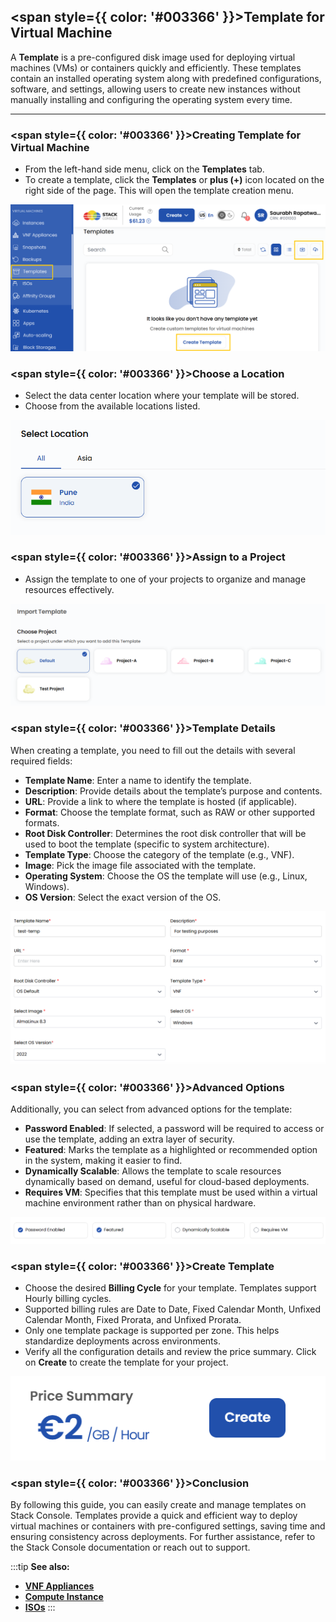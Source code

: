 ## <span style={{ color: '#003366' }}>Template for Virtual Machine</span>

A **Template** is a pre-configured disk image used for deploying virtual machines (VMs) or containers quickly and efficiently. These templates contain an installed operating system along with predefined configurations, software, and settings, allowing users to create new instances without manually installing and configuring the operating system every time.

----

### <span style={{ color: '#003366' }}>Creating Template for Virtual Machine</span>

- From the left-hand side menu, click on the **Templates** tab.
- To create a template, click the **Templates** or **plus (+)** icon located on the right side of the page. This will open the template creation menu.

![Templates Page](images/stackconsole-create-temp.png)

### <span style={{ color: '#003366' }}>Choose a Location</span>

- Select the data center location where your template will be stored.
- Choose from the available locations listed.

![Choose Location](images/stackconsole-create-temp-location.png)

### <span style={{ color: '#003366' }}>Assign to a Project</span>

- Assign the template to one of your projects to organize and manage resources effectively.

![Assign to Project](images/stackconsole-create-temp-projects.png)

### <span style={{ color: '#003366' }}>Template Details</span>

When creating a template, you need to fill out the details with several required fields:

- **Template Name**: Enter a name to identify the template.
- **Description**: Provide details about the template’s purpose and contents.
- **URL**: Provide a link to where the template is hosted (if applicable).
- **Format**: Choose the template format, such as RAW or other supported formats.
- **Root Disk Controller**: Determines the root disk controller that will be used to boot the template (specific to system architecture).
- **Template Type**: Choose the category of the template (e.g., VNF).
- **Image**: Pick the image file associated with the template.
- **Operating System**: Choose the OS the template will use (e.g., Linux, Windows).
- **OS Version**: Select the exact version of the OS.

![Template Details](images/stackconsole-create-temp-details.png)

### <span style={{ color: '#003366' }}>Advanced Options</span>

Additionally, you can select from advanced options for the template:

- **Password Enabled**: If selected, a password will be required to access or use the template, adding an extra layer of security.
- **Featured**: Marks the template as a highlighted or recommended option in the system, making it easier to find.
- **Dynamically Scalable**: Allows the template to scale resources dynamically based on demand, useful for cloud-based deployments.
- **Requires VM**: Specifies that this template must be used within a virtual machine environment rather than on physical hardware.

![Advanced Options](images/stackconsole-create-temp-details-features.png)

### <span style={{ color: '#003366' }}>Create Template</span>

- Choose the desired **Billing Cycle** for your template. Templates support Hourly billing cycles.
- Supported billing rules are Date to Date, Fixed Calendar Month, Unfixed Calendar Month, Fixed Prorata, and Unfixed Prorata.
- Only one template package is supported per zone. This helps standardize deployments across environments.
- Verify all the configuration details and review the price summary. Click on **Create** to create the template for your project.

![Advanced Options](images/create.png)

### <span style={{ color: '#003366' }}>Conclusion</span>

By following this guide, you can easily create and manage templates on Stack Console. Templates provide a quick and efficient way to deploy virtual machines or containers with pre-configured settings, saving time and ensuring consistency across deployments. For further assistance, refer to the Stack Console documentation or reach out to support.

:::tip
**See also:**  
- **[VNF Appliances](../VNF%20Appliances/Guides%20for%20Apache%20CloudStack/VNF%20Appliances.md)**  
- **[Compute Instance](./../Compute/Guides%20For%20Apache%20CloudStack/Compute%20Instance.md)**
- **[ISOs](./../ISOs/Import%20ISO.md)**
:::